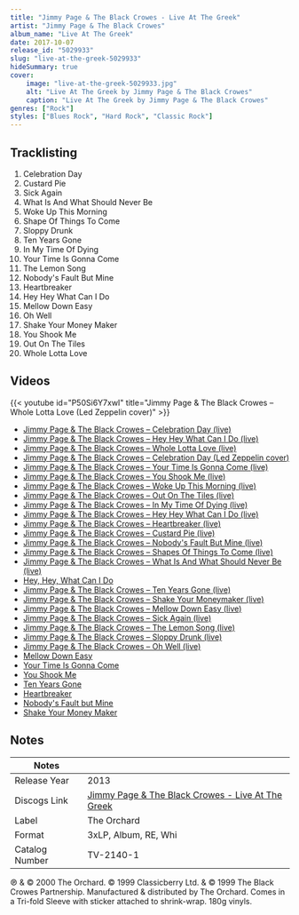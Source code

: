 ```yaml
---
title: "Jimmy Page & The Black Crowes - Live At The Greek"
artist: "Jimmy Page & The Black Crowes"
album_name: "Live At The Greek"
date: 2017-10-07
release_id: "5029933"
slug: "live-at-the-greek-5029933"
hideSummary: true
cover:
    image: "live-at-the-greek-5029933.jpg"
    alt: "Live At The Greek by Jimmy Page & The Black Crowes"
    caption: "Live At The Greek by Jimmy Page & The Black Crowes"
genres: ["Rock"]
styles: ["Blues Rock", "Hard Rock", "Classic Rock"]
---
```

## Tracklisting
1. Celebration Day
2. Custard Pie
3. Sick Again
4. What Is And What Should Never Be
5. Woke Up This Morning
6. Shape Of Things To Come
7. Sloppy Drunk
8. Ten Years Gone
9. In My Time Of Dying
10. Your Time Is Gonna Come
11. The Lemon Song
12. Nobody's Fault But Mine
13. Heartbreaker
14. Hey Hey What Can I Do
15. Mellow Down Easy
16. Oh Well
17. Shake Your Money Maker
18. You Shook Me
19. Out On The Tiles
20. Whole Lotta Love

## Videos
{{< youtube id="P50Si6Y7xwI" title="Jimmy Page & The Black Crowes – Whole Lotta Love  (Led Zeppelin cover)" >}}
- [Jimmy Page & The Black Crowes – Celebration Day (live)](https://www.youtube.com/watch?v=cYBtwGT1apk)
- [Jimmy Page & The Black Crowes – Hey Hey What Can I Do  (live)](https://www.youtube.com/watch?v=KhV9hqnTsu8)
- [Jimmy Page & The Black Crowes – Whole Lotta Love (live)](https://www.youtube.com/watch?v=YO6f1EkUfBM)
- [Jimmy Page & The Black Crowes – Celebration Day  (Led Zeppelin cover)](https://www.youtube.com/watch?v=U-OCLDLH4vg)
- [Jimmy Page & The Black Crowes – Your Time Is Gonna Come (live)](https://www.youtube.com/watch?v=hrFWoPArsWQ)
- [Jimmy Page & The Black Crowes – You Shook Me (live)](https://www.youtube.com/watch?v=1E-tPYOpJBQ)
- [Jimmy Page & The Black Crowes – Woke Up This Morning (live)](https://www.youtube.com/watch?v=inb7yqm0lBM)
- [Jimmy Page & The Black Crowes – Out On The Tiles (live)](https://www.youtube.com/watch?v=BlL5UOwePMo)
- [Jimmy Page & The Black Crowes – In My Time Of Dying (live)](https://www.youtube.com/watch?v=Yyvj61_wupQ)
- [Jimmy Page & The Black Crowes – Hey Hey What Can I Do (live)](https://www.youtube.com/watch?v=c6rPDoKT25E)
- [Jimmy Page & The Black Crowes – Heartbreaker (live)](https://www.youtube.com/watch?v=dtP07QNaojw)
- [Jimmy Page & The Black Crowes – Custard Pie (live)](https://www.youtube.com/watch?v=vZgqVvU5svQ)
- [Jimmy Page & The Black Crowes – Nobody's Fault But Mine (live)](https://www.youtube.com/watch?v=1cCEroJdkII)
- [Jimmy Page & The Black Crowes – Shapes Of Things To Come (live)](https://www.youtube.com/watch?v=468bRYiuiwk)
- [Jimmy Page & The Black Crowes – What Is And What Should Never Be (live)](https://www.youtube.com/watch?v=m4Nk-nd3x5M)
- [Hey, Hey, What Can I Do](https://www.youtube.com/watch?v=pSoMzxZHUA0)
- [Jimmy Page & The Black Crowes – Ten Years Gone (live)](https://www.youtube.com/watch?v=eyuSQXjwz2Y)
- [Jimmy Page & The Black Crowes – Shake Your Moneymaker (live)](https://www.youtube.com/watch?v=hH-TGsk1hW8)
- [Jimmy Page & The Black Crowes – Mellow Down Easy (live)](https://www.youtube.com/watch?v=0xEbYH2J4Gw)
- [Jimmy Page & The Black Crowes – Sick Again (live)](https://www.youtube.com/watch?v=2DuhsnWtvBE)
- [Jimmy Page & The Black Crowes – The Lemon Song (live)](https://www.youtube.com/watch?v=P-3XfbbuEUg)
- [Jimmy Page & The Black Crowes – Sloppy Drunk (live)](https://www.youtube.com/watch?v=YH2pXe6kJw0)
- [Jimmy Page & The Black Crowes – Oh Well (live)](https://www.youtube.com/watch?v=tsiMP2vYZU0)
- [Mellow Down Easy](https://www.youtube.com/watch?v=PkBRLRO2AD4)
- [Your Time Is Gonna Come](https://www.youtube.com/watch?v=jrcw-TiNeNQ)
- [You Shook Me](https://www.youtube.com/watch?v=3l-JGXB6qbI)
- [Ten Years Gone](https://www.youtube.com/watch?v=ni0wnOOYZnw)
- [Heartbreaker](https://www.youtube.com/watch?v=xMp4RYZgwjY)
- [Nobody's Fault but Mine](https://www.youtube.com/watch?v=A0uK9d5GUF8)
- [Shake Your Money Maker](https://www.youtube.com/watch?v=2MyDhlrf75o)

## Notes
| Notes          |             |
| ---------------| ----------- |
| Release Year   | 2013 |
| Discogs Link   | [Jimmy Page & The Black Crowes - Live At The Greek](https://www.discogs.com/release/5029933-Jimmy-Page-The-Black-Crowes-Live-At-The-Greek) |
| Label          | The Orchard |
| Format         | 3xLP, Album, RE, Whi |
| Catalog Number | TV-2140-1 |

℗ & © 2000 The Orchard. © 1999 Classicberry Ltd. & © 1999 The Black Crowes Partnership. Manufactured & distributed by The Orchard.  Comes in a Tri-fold Sleeve with sticker attached to shrink-wrap. 180g vinyls.
